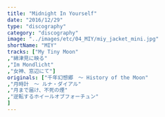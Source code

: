 ```yaml
---
title: "Midnight In Yourself"
date: "2016/12/29"
type: "discography"
category: "discography"
image: "../images/etc/04_MIY/miy_jacket_mini.jpg"
shortName: "MIY"
tracks: ["My Tiny Moon"
,"綿津見に映る"
,"Im Mondlicht"
,"女神、窓辺にて"]
originals: ["千年幻想郷　～ History of the Moon"
,"月時計　～ ルナ・ダイアル"
,"月まで届け、不死の煙"
,"逆転するホイールオブフォーチュン"
]
---
```


